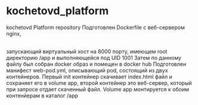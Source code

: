 # kochetovd_platform
kochetovd Platform repository
Подготовлен Dockerfile с веб-сервером nginx, 

</br>
запускающий виртуальный хост на 8000 порту, имеющем root директорию /app и выполняющейся под UID 1001
Затем по данному файлу был собран docker образ и помещен в docker hub
Подготовлен манифест web-pod.yml, описывающий pod, состоящий из двух контейнеров. Первый init контейнер скачивает index.html файл и сохраняет его в volume app, второй контейнер это веб-сервер, который при запросе отдает скаченный файл. Volume app монтируется к обоим контенйерам в каталог /app

